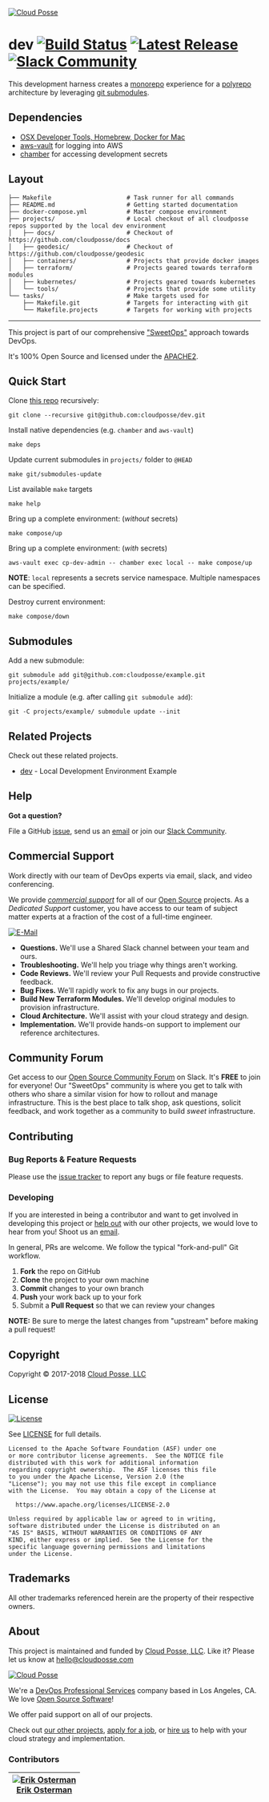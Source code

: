 <!-- This file was automatically generated by the `build-harness`. Make all changes to `README.yaml` and run `make readme` to rebuild this file. -->

[![Cloud Posse](https://cloudposse.com/logo-300x69.svg)](https://cloudposse.com)

# dev [![Build Status](https://travis-ci.org/cloudposse/dev.svg?branch=master)](https://travis-ci.org/cloudposse/dev) [![Latest Release](https://img.shields.io/github/release/cloudposse/dev.svg)](https://travis-ci.org/cloudposse/dev/releases) [![Slack Community](https://slack.cloudposse.com/badge.svg)](https://slack.cloudposse.com)


This development harness creates a [monorepo](https://docs.cloudposse.com/glossary/monorepo/) experience for a [polyrepo](https://docs.cloudposse.com/glossary/polyrepo/) architecture by leveraging [git submodules](https://git-scm.com/book/en/v2/Git-Tools-Submodules).

## Dependencies

* [OSX Developer Tools, Homebrew, Docker for Mac](https://docs.cloudposse.com/local-dev-environments/quickstart/)
* [aws-vault](https://docs.cloudposse.com/tools/aws-vault/) for logging into AWS
* [chamber](https://docs.cloudposse.com/tools/chamber/) for accessing development secrets

## Layout

```
├── Makefile                     # Task runner for all commands
├── README.md                    # Getting started documentation
├── docker-compose.yml           # Master compose environment
├── projects/                    # Local checkout of all cloudposse repos supported by the local dev environment
│   ├── docs/                    # Checkout of https://github.com/cloudposse/docs
│   ├── geodesic/                # Checkout of https://github.com/cloudposse/geodesic
│   ├── containers/              # Projects that provide docker images
│   ├── terraform/               # Projects geared towards terraform modules
│   ├── kubernetes/              # Projects geared towards kubernetes 
│   └── tools/                   # Projects that provide some utility
└── tasks/                       # Make targets used for 
    ├── Makefile.git             # Targets for interacting with git
    └── Makefile.projects        # Targets for working with projects
```


---

This project is part of our comprehensive ["SweetOps"](https://docs.cloudposse.com) approach towards DevOps. 


It's 100% Open Source and licensed under the [APACHE2](LICENSE).











## Quick Start

Clone [this repo](https://github.com/cloudposse/dev/) recursively:

```
git clone --recursive git@github.com:cloudposse/dev.git
```

Install native dependencies (e.g. `chamber` and `aws-vault`)

```
make deps
```

Update current submodules in `projects/` folder to `@HEAD`

```
make git/submodules-update
```

List available `make` targets

```
make help
```

Bring up a complete environment: (*without* secrets)

```
make compose/up
```

Bring up a complete environment: (*with* secrets)

```
aws-vault exec cp-dev-admin -- chamber exec local -- make compose/up
```

**NOTE**: `local` represents a secrets service namespace. Multiple namespaces can be specified. 

Destroy current environment:

```
make compose/down
```

## Submodules

Add a new submodule:

```
git submodule add git@github.com:cloudposse/example.git projects/example/
```

Initialize a module (e.g. after calling `git submodule add`):

```
git -C projects/example/ submodule update --init
```






## Related Projects

Check out these related projects.

- [dev](https://github.com/cloudposse/local-dev-scaffolding) - Local Development Environment Example



## Help

**Got a question?**

File a GitHub [issue](https://github.com/cloudposse/dev/issues), send us an [email][email] or join our [Slack Community][slack].

## Commercial Support

Work directly with our team of DevOps experts via email, slack, and video conferencing. 

We provide [*commercial support*][commercial_support] for all of our [Open Source][github] projects. As a *Dedicated Support* customer, you have access to our team of subject matter experts at a fraction of the cost of a full-time engineer. 

[![E-Mail](https://img.shields.io/badge/email-hello@cloudposse.com-blue.svg)](mailto:hello@cloudposse.com)

- **Questions.** We'll use a Shared Slack channel between your team and ours.
- **Troubleshooting.** We'll help you triage why things aren't working.
- **Code Reviews.** We'll review your Pull Requests and provide constructive feedback.
- **Bug Fixes.** We'll rapidly work to fix any bugs in our projects.
- **Build New Terraform Modules.** We'll develop original modules to provision infrastructure.
- **Cloud Architecture.** We'll assist with your cloud strategy and design.
- **Implementation.** We'll provide hands-on support to implement our reference architectures. 


## Community Forum

Get access to our [Open Source Community Forum][slack] on Slack. It's **FREE** to join for everyone! Our "SweetOps" community is where you get to talk with others who share a similar vision for how to rollout and manage infrastructure. This is the best place to talk shop, ask questions, solicit feedback, and work together as a community to build *sweet* infrastructure.

## Contributing

### Bug Reports & Feature Requests

Please use the [issue tracker](https://github.com/cloudposse/dev/issues) to report any bugs or file feature requests.

### Developing

If you are interested in being a contributor and want to get involved in developing this project or [help out](https://github.com/orgs/cloudposse/projects/3) with our other projects, we would love to hear from you! Shoot us an [email](mailto:hello@cloudposse.com).

In general, PRs are welcome. We follow the typical "fork-and-pull" Git workflow.

 1. **Fork** the repo on GitHub
 2. **Clone** the project to your own machine
 3. **Commit** changes to your own branch
 4. **Push** your work back up to your fork
 5. Submit a **Pull Request** so that we can review your changes

**NOTE:** Be sure to merge the latest changes from "upstream" before making a pull request!


## Copyright

Copyright © 2017-2018 [Cloud Posse, LLC](https://cloudposse.com)



## License 

[![License](https://img.shields.io/badge/License-Apache%202.0-blue.svg)](https://opensource.org/licenses/Apache-2.0) 

See [LICENSE](LICENSE) for full details.

    Licensed to the Apache Software Foundation (ASF) under one
    or more contributor license agreements.  See the NOTICE file
    distributed with this work for additional information
    regarding copyright ownership.  The ASF licenses this file
    to you under the Apache License, Version 2.0 (the
    "License"); you may not use this file except in compliance
    with the License.  You may obtain a copy of the License at

      https://www.apache.org/licenses/LICENSE-2.0

    Unless required by applicable law or agreed to in writing,
    software distributed under the License is distributed on an
    "AS IS" BASIS, WITHOUT WARRANTIES OR CONDITIONS OF ANY
    KIND, either express or implied.  See the License for the
    specific language governing permissions and limitations
    under the License.









## Trademarks

All other trademarks referenced herein are the property of their respective owners.

## About

This project is maintained and funded by [Cloud Posse, LLC][website]. Like it? Please let us know at <hello@cloudposse.com>

[![Cloud Posse](https://cloudposse.com/logo-300x69.svg)](https://cloudposse.com)

We're a [DevOps Professional Services][hire] company based in Los Angeles, CA. We love [Open Source Software](https://github.com/cloudposse/)!

We offer paid support on all of our projects.  

Check out [our other projects][github], [apply for a job][jobs], or [hire us][hire] to help with your cloud strategy and implementation.

  [docs]: https://docs.cloudposse.com/
  [website]: https://cloudposse.com/
  [github]: https://github.com/cloudposse/
  [commercial_support]: https://github.com/orgs/cloudposse/projects
  [jobs]: https://cloudposse.com/jobs/
  [hire]: https://cloudposse.com/contact/
  [slack]: https://slack.cloudposse.com/
  [linkedin]: https://www.linkedin.com/company/cloudposse
  [twitter]: https://twitter.com/cloudposse/
  [email]: mailto:hello@cloudposse.com


### Contributors

|  [![Erik Osterman][osterman_avatar]][osterman_homepage]<br/>[Erik Osterman][osterman_homepage] |
|---|

  [osterman_homepage]: https://github.com/osterman
  [osterman_avatar]: https://github.com/osterman.png?size=150


